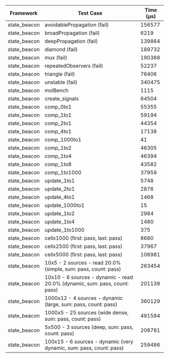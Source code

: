| Framework | Test Case | Time (μs) |
| --- | --- | --- |
| state_beacon | avoidablePropagation (fail) | 156577 |
| state_beacon | broadPropagation (fail) | 6219 |
| state_beacon | deepPropagation (fail) | 139864 |
| state_beacon | diamond (fail) | 189732 |
| state_beacon | mux (fail) | 190388 |
| state_beacon | repeatedObservers (fail) | 52237 |
| state_beacon | triangle (fail) | 76406 |
| state_beacon | unstable (fail) | 340475 |
| state_beacon | molBench | 1115 |
| state_beacon | create_signals | 64504 |
| state_beacon | comp_0to1 | 55355 |
| state_beacon | comp_1to1 | 59194 |
| state_beacon | comp_2to1 | 44354 |
| state_beacon | comp_4to1 | 17138 |
| state_beacon | comp_1000to1 | 41 |
| state_beacon | comp_1to2 | 46305 |
| state_beacon | comp_1to4 | 46394 |
| state_beacon | comp_1to8 | 43582 |
| state_beacon | comp_1to1000 | 37959 |
| state_beacon | update_1to1 | 5748 |
| state_beacon | update_2to1 | 2876 |
| state_beacon | update_4to1 | 1468 |
| state_beacon | update_1000to1 | 15 |
| state_beacon | update_1to2 | 2984 |
| state_beacon | update_1to4 | 1480 |
| state_beacon | update_1to1000 | 375 |
| state_beacon | cellx1000 (first: pass, last: pass) | 8680 |
| state_beacon | cellx2500 (first: pass, last: pass) | 37967 |
| state_beacon | cellx5000 (first: pass, last: pass) | 106981 |
| state_beacon | 10x5 - 2 sources - read 20.0% (simple, sum: pass, count: pass) | 263454 |
| state_beacon | 10x10 - 6 sources - dynamic - read 20.0% (dynamic, sum: pass, count: pass) | 201139 |
| state_beacon | 1000x12 - 4 sources - dynamic (large, sum: pass, count: pass) | 360129 |
| state_beacon | 1000x5 - 25 sources (wide dense, sum: pass, count: pass) | 491584 |
| state_beacon | 5x500 - 3 sources (deep, sum: pass, count: pass) | 208781 |
| state_beacon | 100x15 - 6 sources - dynamic (very dynamic, sum: pass, count: pass) | 259486 |
